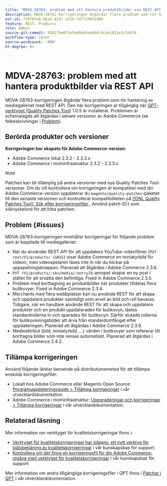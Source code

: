 ```yaml
---
title: 'MDVA-28763: problem med att hantera produktbilder via REST API'
description: MDVA-28763-korrigeringen åtgärdar flera problem som rör hantering av mediegalleriet med REST API. Den här korrigeringen är tillgänglig när [QPT-verktyget (Quality Patches Tool)](/help/announcements/adobe-commerce-announcements/magento-quality-patches-released-new-tool-to-self-serve-quality-patches.md) 1.0.5 är installerat. Problemen är schemalagda att åtgärdas i senare versioner av Adobe Commerce.
exl-id: 736fbfa8-b6a3-413c-a220-fd772d87ed04
feature: REST, Products
role: Admin
source-git-commit: 958179e0f3efe08e65ea8b0c4c4e1015e3c5bb76
workflow-type: tm+mt
source-wordcount: '499'
ht-degree: 0%

---
```


# MDVA-28763: problem med att hantera produktbilder via REST API

MDVA-28763-korrigeringen åtgärdar flera problem som rör hantering av mediegalleriet med REST API. Den här korrigeringen är tillgänglig när [QPT-verktyget (Quality Patches Tool)](/help/announcements/adobe-commerce-announcements/magento-quality-patches-released-new-tool-to-self-serve-quality-patches.md) 1.0.5 är installerat. Problemen är schemalagda att åtgärdas i senare versioner av Adobe Commerce (se felbeskrivningar i [Problem](#issues)).

## Berörda produkter och versioner

**Korrigeringen har skapats för Adobe Commerce-version:**

* Adobe Commerce lokal 2.3.2 - 2.3.3.x
* Adobe Commerce i molninfrastruktur 2.3.2 - 2.3.3.x

>[!NOTE]
>
>Patchen kan bli tillämplig på andra versioner med nya Quality Patches Tool-versioner. Om du vill kontrollera om korrigeringen är kompatibel med din Adobe Commerce-version uppdaterar du `magento/quality-patches`-paketet till den senaste versionen och kontrollerar kompatibiliteten på [[!DNL Quality Patches Tool]: Sök efter korrigeringsfiler ](https://devdocs.magento.com/quality-patches/tool.html#patch-grid). Använd patch-ID:t som söknyckelord för att hitta patchen.

## Problem {#issues}

MDVA-28763-korrigeringen innehåller korrigeringar för följande problem som är kopplade till mediegalleriet:

* När du använder REST API för att uppdatera YouTube-videofilmer (`PUT rest/V1/products/ {SKU}`) visar Adobe Commerce en miniatyrbild för videon, men videospelaren läses inte in när du klickar på uppspelningsknappen. Planerad att åtgärdas i Adobe Commerce 2.3.6.
* `PUT /V1/products/:sku/media/:entryId`-anropet skapar en ny post i stället för att ersätta den befintliga. Fixed in Adobe Commerce 2.3.5.
* Problem med borttagning av produktbilder när produkter tilldelas flera butiksvyer. Fixed in Adobe Commerce 2.3.4.
* Merchants med flera webbplatser kan nu använda REST för att skapa och uppdatera produkter samtidigt som arvet av bild och roll bevaras. Tidigare, när en handlare använde REST för att skapa och uppdatera produkter och en produkt uppdaterades för butiksvyn, lästes standardrollerna in och sparades för butiksvyn. Därför slutade rollerna för butiksvisningsbilder att ärva från standardomfånget efter uppdateringen. Planerad att åtgärdas i Adobe Commerce 2.3.6.
* Medieattribut (bild, miniatyrbild, ...) värden i butiksvyer som refererar till borttagna bilder som inte rensas automatiskt. Planerad att åtgärdas i Adobe Commerce 2.4.2.

## Tillämpa korrigeringen

Använd följande länkar beroende på distributionsmetod för att tillämpa enskilda korrigeringsfiler:

* Lokalt hos Adobe Commerce eller Magento Open Source: [Programuppdateringsguide > Tillämpa korrigeringar](https://devdocs.magento.com/guides/v2.4/comp-mgr/patching/mqp.html) i vår utvecklardokumentation.
* Adobe Commerce i molninfrastruktur: [Uppgraderingar och korrigeringar > Tillämpa korrigeringar](https://devdocs.magento.com/cloud/project/project-patch.html) i vår utvecklardokumentation.

## Relaterad läsning

Mer information om verktyget för kvalitetskorrigeringar finns i:

* [Verktyget för kvalitetskorrigeringar har släppts: ett nytt verktyg för självbetjäning av kvalitetskorrigeringar](/help/announcements/adobe-commerce-announcements/magento-quality-patches-released-new-tool-to-self-serve-quality-patches.md) i vår kunskapsbas för support.
* [Kontrollera om det finns en korrigeringsfil för din Adobe Commerce-utgåva med verktyget för kvalitetskorrigeringar](/help/support-tools/patches-available-in-qpt-tool/check-patch-for-magento-issue-with-magento-quality-patches.md) i vår kunskapsbas för support.

Mer information om andra tillgängliga korrigeringsfiler i QPT finns i [Patchar i QPT](https://devdocs.magento.com/quality-patches/tool.html#patch-grid) i vår utvecklardokumentation.
